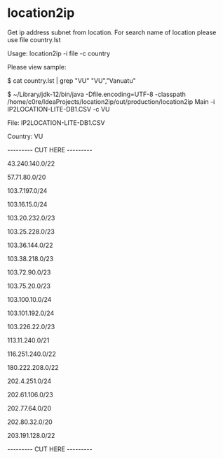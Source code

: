 # location2ip
Get ip address subnet from location. For search name of location please use file country.lst

Usage: location2ip -i file -c country

Please view sample:

$ cat country.lst | grep "VU"
"VU","Vanuatu"

$ ~/Library/jdk-12/bin/java -Dfile.encoding=UTF-8 -classpath /home/c0re/IdeaProjects/location2ip/out/production/location2ip Main -i IP2LOCATION-LITE-DB1.CSV -c VU

File: IP2LOCATION-LITE-DB1.CSV

Country: VU

--------- CUT HERE ---------

43.240.140.0/22

57.71.80.0/20

103.7.197.0/24

103.16.15.0/24

103.20.232.0/23

103.25.228.0/23

103.36.144.0/22

103.38.218.0/23

103.72.90.0/23

103.75.20.0/23

103.100.10.0/24

103.101.192.0/24

103.226.22.0/23

113.11.240.0/21

116.251.240.0/22

180.222.208.0/22

202.4.251.0/24

202.61.106.0/23

202.77.64.0/20

202.80.32.0/20

203.191.128.0/22

--------- CUT HERE ---------

